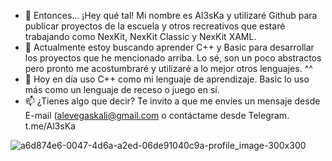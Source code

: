 - 👋 Entonces... ¡Hey qué tal! Mi nombre es Al3sKa y utilizaré Github para publicar proyectos de la escuela y otros recreativos que estaré trabajando como NexKit, NexKit Classic y NexKit XAML.
- 👀 Actualmente estoy buscando aprender C++ y Basic para desarrollar los proyectos que he mencionado arriba. Lo sé, son un poco abstractos pero pronto me acostumbraré y utilizaré a lo mejor otros lenguajes. ^^ 
- 🌱 Hoy en día uso C++ como mi lenguaje de aprendizaje. Basic lo uso más como un lenguaje de receso o juego en sí.
- 📫 ¿Tienes algo que decir? Te invito a que me envíes un mensaje desde E-mail (alevegaskali@gmail.com o contáctame desde Telegram. t.me/Al3sKa

<!---
Al3sKa/Al3sKa is a ✨ special ✨ repository because its `README.md` (this file) appears on your GitHub profile.
You can click the Preview link to take a look at your changes.
--->
![a6d874e6-0047-4d6a-a2ed-06de91040c9a-profile_image-300x300](https://user-images.githubusercontent.com/68668508/161415755-a4aed64d-2636-47ea-bd55-609aefed270a.png)
